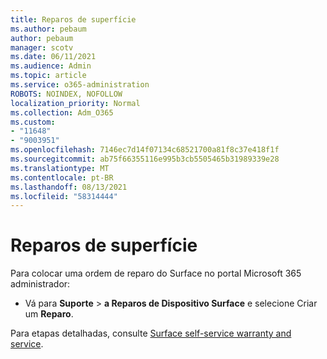 ```yaml
---
title: Reparos de superfície
ms.author: pebaum
author: pebaum
manager: scotv
ms.date: 06/11/2021
ms.audience: Admin
ms.topic: article
ms.service: o365-administration
ROBOTS: NOINDEX, NOFOLLOW
localization_priority: Normal
ms.collection: Adm_O365
ms.custom:
- "11648"
- "9003951"
ms.openlocfilehash: 7146ec7d14f07134c68521700a81f8c37e418f1f
ms.sourcegitcommit: ab75f66355116e995b3cb5505465b31989339e28
ms.translationtype: MT
ms.contentlocale: pt-BR
ms.lasthandoff: 08/13/2021
ms.locfileid: "58314444"
---
```

# <a name="surface-repairs"></a>Reparos de superfície

Para colocar uma ordem de reparo do Surface no portal Microsoft 365 administrador:

- Vá para **Suporte**  >  **a Reparos de Dispositivo Surface** e selecione Criar um **Reparo**. 

Para etapas detalhadas, consulte [Surface self-service warranty and service](https://docs.microsoft.com/surface/self-serve-warranty-service).